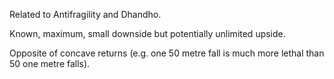 Related to Antifragility and Dhandho.

Known, maximum, small downside but potentially unlimited upside.

Opposite of concave returns (e.g. one 50 metre fall is much more lethal than 50 one metre falls).
